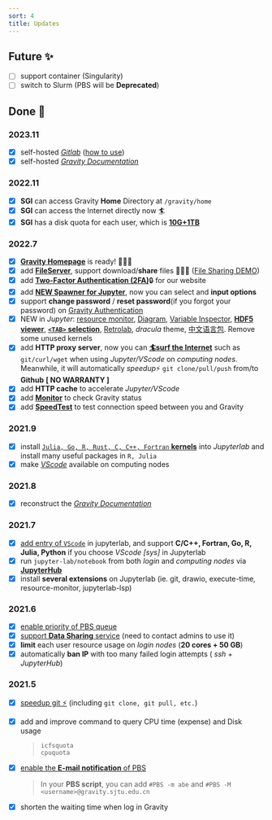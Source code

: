 ```yaml
---
sort: 4
title: Updates
---
```


## Future ✨

- [ ] support container (Singularity)
- [ ] switch to Slurm (PBS will be **Deprecated**)

## Done 🥳

### 2023.11

- [x] self-hosted [*Gitlab*](https://git.gravity.sjtu.edu.cn/) ([how to use](/Advanced/Gitlab))
- [x] self-hosted [*Gravity Documentation*](https://gravity.sjtu.edu.cn/doc/)

### 2022.11

- [x] **SGI** can access Gravity **Home** Directory at `/gravity/home`
- [x] **SGI** can access the Internet directly now 🏄‍
- [x] **SGI** has a disk quota for each user, which is [**10G+1TB**](/Basic/Resource_Monitor?id=disk-quota)

### 2022.7

- [x] [**Gravity Homepage**](https://jupyter.gravity.sjtu.edu.cn/) is ready! 🎉🎉🎉
- [x] add [**FileServer**](/Basic/Data_Transfer?id=fileserver), support download/**share** files 🎉🎉🎉 ([File Sharing DEMO](https://gravity.sjtu.edu.cn/demo/))
- [x] add [**Two-Factor Authentication (2FA)**](/Basic/Login?id=web-login)🔒 for our website
- [x] add [**NEW Spawner for Jupyter**](Coding?id=start-a-server), now you can select and **input options**
- [x] support **change password** / **reset password**(if you forgot your password) on [Gravity Authentication](/Basic/Account?id=change-password)
- [x] NEW in *Jupyter*: [resource monitor](https://gravity-doc.github.io/Basic/Jupyter.html#resource-monitor), [Diagram](https://gravity-doc.github.io/Basic/Jupyter.html#diagram), [Variable Inspector](https://gravity-doc.github.io/Basic/Jupyter.html#variable-inspector), [**HDF5 viewer**](https://gravity-doc.github.io/Basic/Jupyter.html#hdf5-viewer), [**`<TAB>` selection**](https://gravity-doc.github.io/Basic/Jupyter.html#tab-selection), [Retrolab](https://gravity-doc.github.io/Basic/Jupyter.html#retrolab), *dracula* theme, [中文语言包](https://gravity-doc.github.io/Basic/Jupyter.html#chinese). Remove some unused kernels
- [x] add **HTTP proxy server**, now you can [**🏄‍surf the Internet**](https://gravity-doc.github.io/Software/Proxy.html#surf-the-internet) such as `git/curl/wget` when using *Jupyter/VScode* on *computing nodes*. Meanwhile, it will automatically *speedup*⚡ `git clone/pull/push` from/to **Github** **[ NO WARRANTY ]**
- [x] add **HTTP cache** to accelerate *Jupyter/VScode*
- [x] add [**Monitor**](https://jupyter.gravity.sjtu.edu.cn/status/?theme=dark) to check Gravity status
- [x] add [**SpeedTest**](https://jupyter.gravity.sjtu.edu.cn/speedtest/) to test connection speed between you and Gravity

### 2021.9

- [x] install [`Julia, Go, R, Rust, C, C++, Fortran` **kernels**](https://gravity-doc.github.io/Basic/JupyterHub.html#choose-a-kernel-environment) into *Jupyterlab* and install many useful packages in `R, Julia`
- [x] make [*VScode*](https://gravity-doc.github.io/Basic/JupyterHub.html#vscode) available on computing nodes

### 2021.8

- [x] reconstruct the [*Gravity Documentation*](https://gravity-doc.github.io/)

### 2021.7

- [x] [add entry of `VScode`](https://gravity-doc.github.io/Basic/JupyterHub.html#vscode) in jupyterlab, and support **C/C++, Fortran, Go, R, Julia, Python** if you choose *VScode [sys]* in Jupyterlab
- [x] run `jupyter-lab/notebook` from both *login* and *computing nodes* via **[JupyterHub](https://gravity.sjtu.edu.cn/)**
- [x] install **several extensions** on Jupyterlab (ie. git, drawio, execute-time, resource-monitor, jupyterlab-lsp)

### 2021.6
- [x] [enable priority of PBS queue](https://gravity-doc.github.io/Basic/Job.html#ordinary-queues)    
- [x] [support **Data Sharing** service](https://jupyter.gravity.sjtu.edu.cn/share/) (need to contact admins to use it)   
- [x] **limit** each user resource usage on *login nodes* (**20 cores + 50 GB**)   
- [x] automatically **ban IP** with too many failed login attempts ( *ssh* + *JupyterHub*)   

### 2021.5
- [x] [speedup git ⚡](https://gravity-doc.github.io/Software/Proxy.html#speedup-git) (including `git clone, git pull, etc.`)    

- [x] add and improve command to query CPU time (expense) and Disk usage   
  > `icfsquota`   
  > `cpuquota`    

- [x] [enable the **E-mail notification** of PBS ](https://gravity-doc.github.io/Basic/Job.html#complete-example)      
  
  > In your **PBS script**, you can add `#PBS -m abe` and `#PBS -M <username>@gravity.sjtu.edu.cn` 

- [x] shorten the waiting time when log in Gravity
